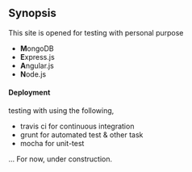 ## Synopsis

This site is opened for testing with personal purpose 
* **M**ongoDB
* **E**xpress.js
* **A**ngular.js
* **N**ode.js

#### Deployment
testing with using the following,
* travis ci for continuous integration
* grunt for automated test & other task
* mocha for unit-test

... For now, under construction.
